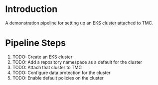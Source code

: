# Introduction 

A demonstration pipeline for setting up an EKS cluster attached to TMC.

# Pipeline Steps

1. TODO: Create an EKS cluster
2. TODO: Add a repository namespace as a default for the cluster
3. TODO: Attach that cluster to TMC
4. TODO: Configure data protection for the cluster
5. TODO: Enable default policies on the cluster